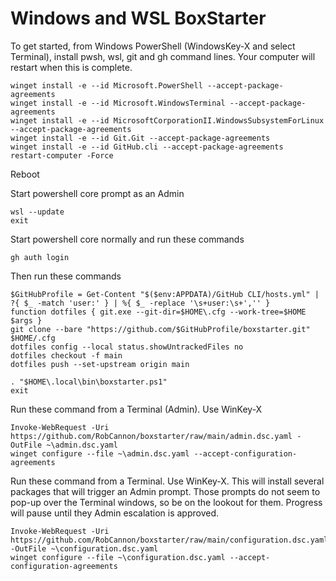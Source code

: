# Windows and WSL BoxStarter

To get started, from Windows PowerShell (WindowsKey-X and select Terminal), install pwsh, wsl, git and gh command lines.  Your computer will restart when this is complete.
```
winget install -e --id Microsoft.PowerShell --accept-package-agreements
winget install -e --id Microsoft.WindowsTerminal --accept-package-agreements
winget install -e --id MicrosoftCorporationII.WindowsSubsystemForLinux --accept-package-agreements
winget install -e --id Git.Git --accept-package-agreements
winget install -e --id GitHub.cli --accept-package-agreements
restart-computer -Force
```

Reboot

Start powershell core prompt as an Admin
```
wsl --update
exit
```


Start powershell core normally and run these commands
```
gh auth login
```

Then run these commands
```
$GitHubProfile = Get-Content "$($env:APPDATA)/GitHub CLI/hosts.yml" | ?{ $_ -match 'user:' } | %{ $_ -replace '\s+user:\s+','' }
function dotfiles { git.exe --git-dir=$HOME\.cfg --work-tree=$HOME $args }
git clone --bare "https://github.com/$GitHubProfile/boxstarter.git" $HOME/.cfg
dotfiles config --local status.showUntrackedFiles no
dotfiles checkout -f main
dotfiles push --set-upstream origin main

. "$HOME\.local\bin\boxstarter.ps1"
exit
```


Run these command from a Terminal (Admin).  Use WinKey-X
```
Invoke-WebRequest -Uri https://github.com/RobCannon/boxstarter/raw/main/admin.dsc.yaml -OutFile ~\admin.dsc.yaml
winget configure --file ~\admin.dsc.yaml --accept-configuration-agreements 
```

Run these command from a Terminal.  Use WinKey-X.  This will install several packages that will trigger an Admin prompt.  Those
prompts do not seem to pop-up over the Terminal windows, so be on the lookout for them. Progress will pause until they Admin escalation is approved.
```
Invoke-WebRequest -Uri https://github.com/RobCannon/boxstarter/raw/main/configuration.dsc.yaml -OutFile ~\configuration.dsc.yaml
winget configure --file ~\configuration.dsc.yaml --accept-configuration-agreements 
```
